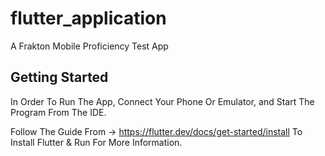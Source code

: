 # flutter_application

A Frakton Mobile Proficiency Test App

## Getting Started

In Order To Run The App, Connect Your Phone Or Emulator, and Start The Program From The IDE.

Follow The Guide From -> https://flutter.dev/docs/get-started/install  To Install Flutter & Run For More Information.